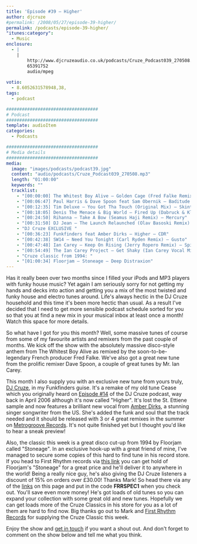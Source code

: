 ```yaml
---
title: 'Episode #39 – Higher'
author: djcruze
#permalink: /2008/05/27/episode-39-higher/
permalink: /podcasts/episode-39-higher/
"itunes:category":
  - Music
enclosure:
  - |
    |
        http://www.djcruzeaudio.co.uk/podcasts/Cruze_Podcast039_270508.mp3
        65391752
        audio/mpeg
        
votio:
  - 8.6052631578948,38,
tags:
  - podcast

###################################
# Podcast
###################################
template: audioItem
categories:
  - Podcasts

###################################
# Media details
###################################
media:
  image: "images/podcasts/podcast39.jpg"
  content: "audio/podcasts/Cruze_Podcast039_270508.mp3"
  length: "01:00:00"
  keywords: ""
  tracklist:
    - "[00:00:00] The Whitest Boy Alive – Golden Cage (Fred Falke Remix) – Modular"
    - "[00:06:47] Paul Harris & Dave Spoon feat Sam Obernik – Baditude (Club Mix) – Toolroom Records"
    - "[00:12:35] Tim Deluxe – You Got Tha Touch (Original Mix) – Skint"
    - "[00:18:05] Denis The Menace & Big World – Fired Up (Dabruck & Klein Mix) – 3Beat Blue"
    - "[00:24:50] Rihanna – Take A Bow (Seamus Haji Remix) – Mercury"
    - "[00:31:50] DJ Jean – The Launch Relaunched (Olav Basoski Remix) – House Trained"
    - "DJ Cruze EXCLUSIVE "
    - "[00:36:23] Funkfinders feat Amber Dirks – Higher – CDR"
    - "[00:42:38] SW14 – Need You Tonight (Carl Ryden Remix) – Gusto"
    - "[00:47:48] Ian Carey – Keep On Rising (Jerry Ropero Remix) – Spinnin' Records"
    - "[00:54:49] The Ian Carey Project – Get Shaky (Ian Carey Vocal Mix) – GFAB Records"
    - "Cruze classic from 1994: "
    - "[01:00:34] Floorjam – Stoneage – Deep Distraxion"
---
```


Has it really been over two months since I filled your iPods and MP3 players with funky house music? Yet again I am seriously sorry for not getting my hands and decks into action and getting you a mix of the most twisted and funky house and electro tunes around. Life's always hectic in the DJ Cruze household and this time it's been more hectic than usual. As a result I've decided that I need to get more sensible podcast schedule sorted for you so that you at find a new mix in your musical inbox at least once a month! Watch this space for more details.

So what have I got for you this month? Well, some massive tunes of course from some of my favourite artists and remixers from the past couple of months. We kick off the show with the absolutely massive disco-style anthem from The Whitest Boy Alive as remixed by the soon-to-be-legendary French producer Fred Falke. We've also got a great new tune from the prolific remixer Dave Spoon, a couple of great tunes by Mr. Ian Carey.

This month I also supply you with an exclusive new tune from yours truly, [DJ Cruze][1], in my Funkfinders guise. It's a remake of my old tune Cease which you originally heard on [Episode #14][2] of the DJ Cruze podcast, way back in April 2006 although it's now called "Higher". It's lost the St. Ettiene sample and now features a brilliant new vocal from [Amber Dirks][3], a stunning singer songwriter from the US. She's added the funk and soul that the track needed and it should be released with 3 or 4 great remixes in the summer on [Metrogroove Records][4]. It's not quite finished yet but I thought you'd like to hear a sneak preview!

Also, the classic this week is a great disco cut-up from 1994 by Floorjam called "Stoneage". In an exclusive hook-up with a great friend of mine, I've managed to secure some copies of this hard to find tune in his record store. If you head to First Rhythm records via [this link][5] you can get hold of Floorjam's "Stoneage" for a great price and he'll deliver it to anywhere in the world! Being a really nice guy, he's also giving the DJ Cruze listeners a discount of 15% on orders over £30.00! Thanks Mark! So head there via any of the [links][5] on this page and put in the code **FRRSPEC1** when you check out. You'll save even more money! He's got loads of old tunes so you can expand your collection with some great old and new tunes. Hopefully we can get loads more of the Cruze Classics in his store for you as a lot of them are hard to find now. Big thanks go out to Mark and [First Rhythm Records][5] for supplying the Cruze Classic this week.

Enjoy the show and [get in touch][6] if you want a shout out. And don't forget to comment on the show below and tell me what you think.

 [1]: http://www.djcruze.co.uk
 [2]: http://www.djcruze.co.uk/cms/2006/04/21/episode-14-cease/
 [3]: http://www.myspace.com/ambersings4real
 [4]: http://www.myspace.com/metrogrooverecords
 [5]: http://www.firstrhythm.co.uk/cruze-classics.asp?at=400
 [6]: /cms/contact/
 [7]: http://www.djcruze.co.uk/cms/wp-content/DownloadButton.gif
 [8]: http://www.djcruzeaudio.co.uk/podcasts/Cruze_Podcast039_270508.mp3
